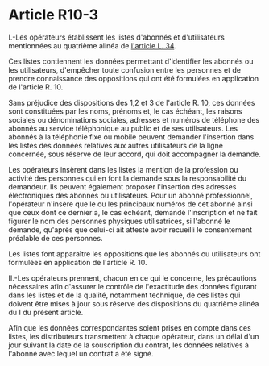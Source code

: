 # Article R10-3

I.-Les opérateurs établissent les listes d'abonnés et d'utilisateurs mentionnées au quatrième alinéa de [l'article L. 34][1]. 

Ces listes contiennent les données permettant d'identifier les abonnés ou les utilisateurs, d'empêcher toute confusion entre les personnes et de prendre connaissance des oppositions qui ont été formulées en application de l'article R. 10. 

Sans préjudice des dispositions des 1,2 et 3 de l'article R. 10, ces données sont constituées par les noms, prénoms et, le cas échéant, les raisons sociales ou dénominations sociales, adresses et numéros de téléphone des abonnés au service téléphonique au public et de ses utilisateurs. Les abonnés à la téléphonie fixe ou mobile peuvent demander l'insertion dans les listes des données relatives aux autres utilisateurs de la ligne concernée, sous réserve de leur accord, qui doit accompagner la demande. 

Les opérateurs insèrent dans les listes la mention de la profession ou activité des personnes qui en font la demande sous la responsabilité du demandeur. Ils peuvent également proposer l'insertion des adresses électroniques des abonnés ou utilisateurs. Pour un abonné professionnel, l'opérateur n'insère que le ou les principaux numéros de cet abonné ainsi que ceux dont ce dernier a, le cas échéant, demandé l'inscription et ne fait figurer le nom des personnes physiques utilisatrices, si l'abonné le demande, qu'après que celui-ci ait attesté avoir recueilli le consentement préalable de ces personnes. 

Les listes font apparaître les oppositions que les abonnés ou utilisateurs ont formulées en application de l'article R. 10. 

II.-Les opérateurs prennent, chacun en ce qui le concerne, les précautions nécessaires afin d'assurer le contrôle de l'exactitude des données figurant dans les listes et de la qualité, notamment technique, de ces listes qui doivent être mises à jour sous réserve des dispositions du quatrième alinéa du I du présent article. 

Afin que les données correspondantes soient prises en compte dans ces listes, les distributeurs transmettent à chaque opérateur, dans un délai d'un jour suivant la date de la souscription du contrat, les données relatives à l'abonné avec lequel un contrat a été signé.

 [1]: /affichCodeArticle.do?cidTexte=LEGITEXT000006070987&idArticle=LEGIARTI000006465404&dateTexte=&categorieLien=cid